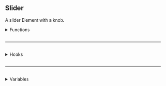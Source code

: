 ## Slider
A slider Element with a knob.

<details>
<summary>Functions</summary>


<details>
<summary>Getters</summary>

`number Element:GetValue()` \
Returns the current value of the Slider.

`number Element:GetMinimumValue()` \
Returns the minimum value of the Slider.

`number Element:GetMaximumValue()` \
Returns the maximum value of the Slider.

`number Element:GetDecimalPoints()` \
Returns the amount of allowed decimal points on the Slider's value.

`bool Element:GetVertical()` \
Returns whether or not the Slider is vertical. \
Up = lower value, Down = higher value.

</details>

<br />

<details>
<summary>Setters</summary>

`void Element:SetValue(number Value)` \
Sets the value of the Slider. \
This will call `:OnValueChanged`.

`void Element:SetMinimumValue(number Value)` \
Sets the minimum value of the Slider. \
This will call `:SetValue` with the Sliders's current value to ensure it's clamped. \
This will call `:OnValueChanged`.

`void Element:SetMaximumValue(number Value)` \
Sets the maximum value of the Slider. \
This will call `:SetValue` with the Sliders's current value to ensure it's clamped. \
This will call `:OnValueChanged`.

`void Element:SetDecimalPoints(number Value)` \
Sets the value of the Slider. \
This will call `:SetValue` with the Sliders's current value to ensure it's updated. \
This will call `:OnValueChanged`.

`void Element:SetVertical(bool Vertical)` \
Sets whether or not the Slider is vertical. \
Up = lower value, Down = higher value.

</details>

</details>

<br />
<hr />
<br />

<details>
<summary>Hooks</summary>

`void Element:OnValueChanged(number OldValue, number NewValue)` \
Calls when the value of the Slider changes.

</details>

<br />
<hr />
<br />

<details>
<summary>Variables</summary>

*While you can modify these variables to bypass accessors, it may cause undesired behavior.*

`m_DragData`: A table containing current dragging information when the Slider is being moved around.
`m_flValue`: The current value of the Slider. \
`m_flMinimumValue`: The minimum value of the Slider. \
`m_flMaximumValue`: The maximum value of the Slider. \
`m_iDecimalPoints`: The number of decimal points on the Slider's value. \
`m_bVertical`: Whether or not the Slider is vertical. \
`m_Knob`: A reference to the knob Button Element.

</details>
